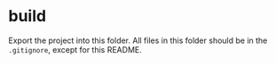 # build
Export the project into this folder.
All files in this folder should be in the `.gitignore`, except for this README.
